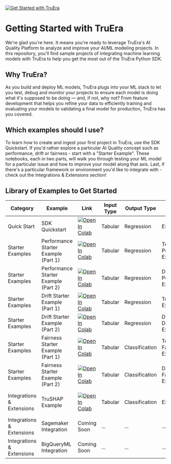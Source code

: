 [![Get Started with TruEra](https://truera.com/wp-content/uploads/2023/04/TruEra-Logo-Master-Transparent.png)](https://truera.com)

# Getting Started with TruEra

We're glad you're here. It means you're ready to leverage TruEra's AI Quality Platform to analyze and improve your AI/ML modeling projects. In this repository, you'll find sample projects of integrating machine learning models with TruEra to help you get the most out of the TruEra Python SDK. 

## Why TruEra?
As you build and deploy ML models, TruEra plugs into your ML stack to let you test, debug and monitor your projects to ensure each model is doing what it's supposed to be doing — and, if not, why not? From feature development that helps you refine your data to efficiently training and evaluating your models to validating a final model for production, TruEra has you covered.

## Which examples should I use?

To learn how to create and ingest your first project in TruEra, use the SDK Quickstart. If you'd rather explore a particular AI Quality concept such as performance, drift or fairness - start with a "Starter Example". These notebooks, each in two parts, will walk you through testing your ML model for a particular issue and how to improve your model along that axis. Last, if there's a particular framework or environment you'd like to integrate with - check out the Integrations & Extensions section!

## Library of Examples to Get Started

| Category            | Example             | Link | Input Type  | Output Type | AI Quality Concept | Frameworks |
| ------------------- | ------------------- | ----------- | ----------- | -------------- | --------------- | ---------- |
| Quick Start | SDK Quickstart | [![Open In Colab](https://colab.research.google.com/assets/colab-badge.svg)](https://colab.research.google.com/drive/1_a7wZmFvHG8hIUOueFcgQuVIYXIpTNL8#scrollTo=ytlqujqhY9Qq) | Tabular | Regression | Explainability | sklearn |
| Starter Examples | Performance Starter Example (Part 1) | [![Open In Colab](https://colab.research.google.com/assets/colab-badge.svg)](https://colab.research.google.com/drive/1gn8HfAD9G6L6XGhegAHjuBDucZbZH74W) | Tabular | Regression | Testing, Performance, Explainability | xgboost |
| Starter Examples | Performance Starter Example (Part 2) | [![Open In Colab](https://colab.research.google.com/assets/colab-badge.svg)](https://colab.research.google.com/drive/16DexGCY1i4A5fLJZXC7xHPpqCSrQhVab) | Tabular | Regression | Debugging, Performance, Explainability | xgboost |
| Starter Examples | Drift Starter Example (Part 1) | [![Open In Colab](https://colab.research.google.com/assets/colab-badge.svg)](https://colab.research.google.com/drive/15an365tkQZt2g_12O2VeWMSf3mVevnM7) | Tabular | Regression | Testing, Drift, Explainability | xgboost |
| Starter Examples | Drift Starter Example (Part 2) | [![Open In Colab](https://colab.research.google.com/assets/colab-badge.svg)](https://colab.research.google.com/drive/1SIshdf_nE2dCWPdGNfUJ3UUuWgbocANn)| Tabular | Regression | Debugging, Drift, Explainability | xgboost |
| Starter Examples | Fairness Starter Example (Part 1) | [![Open In Colab](https://colab.research.google.com/assets/colab-badge.svg)](https://colab.research.google.com/drive/1AZAlCVjX_zFijKndMK2VRwmbDv5Uh_Jo) | Tabular | Classification | Testing, Fairness, Explainability | xgboost |
| Starter Examples | Fairness Starter Example (Part 2) |[![Open In Colab](https://colab.research.google.com/assets/colab-badge.svg)](https://colab.research.google.com/drive/1wSCmWMeWlFPdLSYP4RnSvhsEh9lONHLQ) | Tabular | Classification | Debugging, Fairness, Explainability | xgboost |
| Integrations & Extensions | TruSHAP Example | [![Open In Colab](https://colab.research.google.com/assets/colab-badge.svg)](https://colab.research.google.com/drive/16UtAz_pdEbaBHsBK7j-iWIWcJTiUZK3F) | Tabular | Classification | Explainability | SHAP, xgboost, decision trees |
| Integrations & Extensions | Sagemaker Integration | Coming Soon | ... | ... | ... | ... |
| Integrations & Extensions | BigQueryML Integration | Coming Soon | ... | ... | ... | ... |
